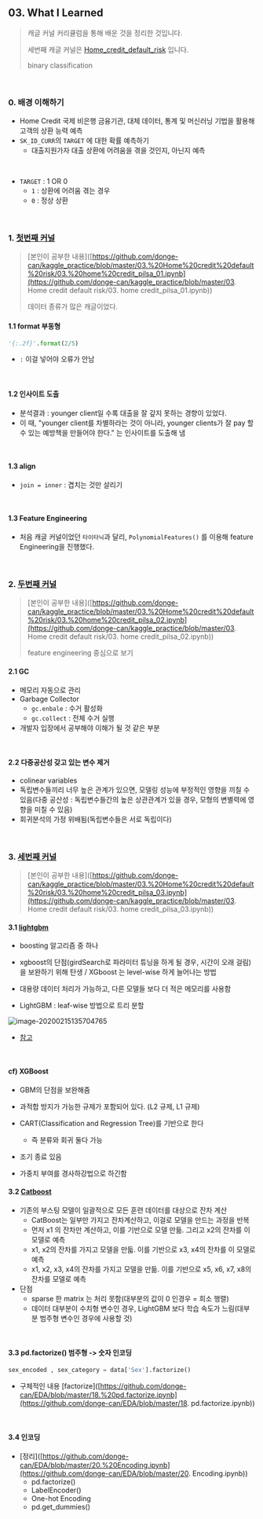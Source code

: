 ## 03. What I Learned

> 캐글 커널 커리큘럼을 통해 배운 것을 정리한 것입니다.
>
> 세번째 캐글 커널은 [Home_credit_default_risk](https://www.kaggle.com/c/home-credit-default-risk) 입니다.
>
> binary classification

<br>

### 0. 배경 이해하기

- Home Credit 국제 비은행 금융기관, 대체 데이터, 통계 및 머신러닝 기법을 활용해 고객의 상환 능력 예측 
- `SK_ID_CURR`의 `TARGET` 에 대한 확률 예측하기
  - 대출지원가자 대출 상환에 어려움을 겪을 것인지, 아닌지 예측

<br>

- `TARGET` : 1 OR 0
  - `1` : 상환에 어려움 겪는 경우
  - `0` : 정상 상환

<br>

### 1. [첫번째 커널](https://www.kaggle.com/willkoehrsen/start-here-a-gentle-introduction)

> [본인이 공부한 내용]([https://github.com/donge-can/kaggle_practice/blob/master/03.%20Home%20credit%20default%20risk/03.%20home%20credit_pilsa_01.ipynb](https://github.com/donge-can/kaggle_practice/blob/master/03. Home credit default risk/03. home credit_pilsa_01.ipynb))
>
> 데이터 종류가 많은 캐글이었다.

#### 1.1 format 부동형

```python
'{:.2f}'.format(2/5)
```

- `:` 이걸 넣어야 오류가 안남

<br>

#### 1.2 인사이트 도출

- 분석결과 : younger client일 수록 대출을 잘 갚지 못하는 경향이 있었다.
- 이 때, "younger client를 차별하라는 것이 아니라, younger clients가 잘 pay 할 수 있는 예방책을 만들어야 한다." 는 인사이트를 도출해 냄

<br>

#### 1.3 align

- `join = inner` : 겹치는 것만 살리기

<br>

#### 1.3 Feature Engineering

- 처음 캐글 커널이었던 `타이타닉`과 달리, `PolynomialFeatures()` 를 이용해 feature Engineering을 진행했다.

<br>

### 2. [두번째 커널](https://www.kaggle.com/willkoehrsen/introduction-to-manual-feature-engineering)

> [본인이 공부한 내용]([https://github.com/donge-can/kaggle_practice/blob/master/03.%20Home%20credit%20default%20risk/03.%20home%20credit_pilsa_02.ipynb](https://github.com/donge-can/kaggle_practice/blob/master/03. Home credit default risk/03. home credit_pilsa_02.ipynb))
>
> feature engineering 중심으로 보기

#### 2.1 GC

- 메모리 자동으로 관리
- Garbage Collector
  - `gc.enbale` : 수거 활성화
  - `gc.collect` : 전체 수거 실행
- 개발자 입장에서 공부해야 이해가 될 것 같은 부분

<br>

#### 2.2 다중공산성 갖고 있는 변수 제거

- colinear variables
- 독립변수들끼리 너무 높은 관계가 있으면, 모델링 성능에 부정적인 영향을 끼칠 수 있음(다중 공산성 : 독립변수들간의 높은 상관관계가 있을 경우, 모형의 변별력에 영향을 미칠 수 있음)
- 회귀분석의 가정 위배됨(독립변수들은 서로 독립이다)

<br>

### 3. [세번째 커널](https://www.kaggle.com/eliotbarr/stacking-test-sklearn-xgboost-catboost-lightgbm)

> [본인이 공부한 내용]([https://github.com/donge-can/kaggle_practice/blob/master/03.%20Home%20credit%20default%20risk/03.%20home%20credit_pilsa_03.ipynb](https://github.com/donge-can/kaggle_practice/blob/master/03. Home credit default risk/03. home credit_pilsa_03.ipynb))

#### 3.1 [lightgbm](https://lsjsj92.tistory.com/548)

- boosting 알고리즘 중 하나
- xgboost의 단점(girdSearch로 파라미터 튜닝을 하게 될 경우, 시간이 오래 걸림)을 보완하기 위해 탄생 / XGboost 는 level-wise 하게 늘어나는 방법
- 대용량 데이터 처리가 가능하고, 다른 모델들 보다 더 적은 메모리를 사용함

- LightGBM : leaf-wise  방법으로 트리 분할

![image-20200215135704765](C:\Users\user\AppData\Roaming\Typora\typora-user-images\image-20200215135704765.png)

- [참고](https://lightgbm.readthedocs.io/en/latest/Parameters-Tuning.html)  

<br>

#### cf) XGBoost

- GBM의 단점을 보완해줌
- 과적합 방지가 가능한 규제가 포함되어 있다. (L2 규제, L1 규제)
- CART(Classification and Regression Tree)를 기반으로 한다
  - 즉 분류와 회귀 둘다 가능

- 조기 종료 있음
- 가중치 부여를 경사하강법으로 하긴함

#### 3.2 [Catboost](https://dailyheumsi.tistory.com/136)

- 기존의 부스팅 모델이 일괄적으로 모든 훈련 데이터를 대상으로 잔차 계산
  - CatBoost는 일부만 가지고 잔차계산하고, 이걸로 모델을 만드는 과정을 반복
  - 먼저 x1 의 잔차만 계산하고, 이를 기반으로 모델 만듦. 그리고 x2의 잔차를 이 모델로 예측
  - x1, x2의 잔차를 가지고 모델을 만듧. 이를 기반으로 x3, x4의 잔차를 이 모델로 예측
  - x1, x2, x3, x4의 잔차를 가지고 모델을 만듦. 이를 기반으로 x5, x6, x7, x8의 잔차를 모델로 예측
- 단점
  - sparse 한 matrix 는 처리 못함(대부분의 값이 0 인경우 = 희소 행렬)
  - 데이터 대부분이 수치형 변수인 경우, LightGBM 보다 학습 속도가 느림(대부분 범주형 변수인 경우에 사용할 것)

<br>

#### 3.3 pd.factorize() 범주형 -> 숫자 인코딩

```python
sex_encoded , sex_category = data['Sex'].factorize()
```

- 구체적인 내용 [factorize]([https://github.com/donge-can/EDA/blob/master/18.%20pd.factorize.ipynb](https://github.com/donge-can/EDA/blob/master/18. pd.factorize.ipynb))

<br>

#### 3.4 인코딩 

- [정리]([https://github.com/donge-can/EDA/blob/master/20.%20Encoding.ipynb](https://github.com/donge-can/EDA/blob/master/20. Encoding.ipynb))
  - pd.factorize()
  - LabelEncoder()
  - One-hot Encoding
  - pd.get_dummies()

